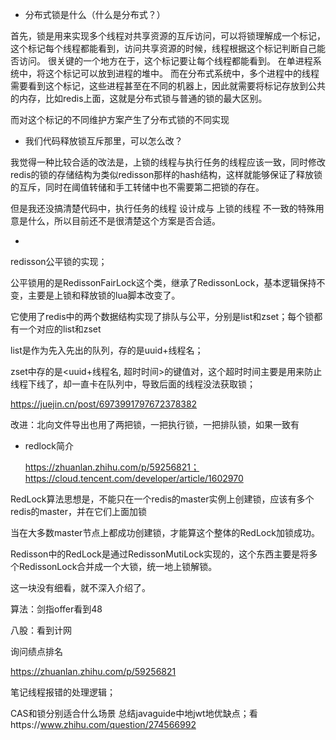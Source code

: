 - 分布式锁是什么（什么是分布式？）

首先，锁是用来实现多个线程对共享资源的互斥访问，可以将锁理解成一个标记，这个标记每个线程都能看到，访问共享资源的时候，线程根据这个标记判断自己能否访问。
很关键的一个地方在于，这个标记要让每个线程都能看到。
在单进程系统中，将这个标记可以放到进程的堆中。
而在分布式系统中，多个进程中的线程需要看到这个标记，这些进程甚至在不同的机器上，因此就需要将标记存放到公共的内存，比如redis上面，这就是分布式锁与普通的锁的最大区别。

而对这个标记的不同维护方案产生了分布式锁的不同实现



- 我们代码释放锁互斥那里，可以怎么改？

我觉得一种比较合适的改法是，上锁的线程与执行任务的线程应该一致，同时修改redis的锁的存储结构为类似redisson那样的hash结构，这样就能够保证了释放锁的互斥，同时在阈值转储和手工转储中也不需要第二把锁的存在。

但是我还没搞清楚代码中，执行任务的线程    设计成与   上锁的线程   不一致的特殊用意是什么，所以目前还不是很清楚这个方案是否合适。



- 

redisson公平锁的实现；

公平锁用的是RedissonFairLock这个类，继承了RedissonLock，基本逻辑保持不变，主要是上锁和释放锁的lua脚本改变了。

它使用了redis中的两个数据结构实现了排队与公平，分别是list和zset；每个锁都有一个对应的list和zset

list是作为先入先出的队列，存的是uuid+线程名；

zset中存的是<uuid+线程名, 超时时间>的键值对，这个超时时间主要是用来防止线程下线了，却一直卡在队列中，导致后面的线程没法获取锁；

https://juejin.cn/post/6973991797672378382



改进：北向文件导出也用了两把锁，一把执行锁，一把排队锁，如果一致有





- redlock简介

  https://zhuanlan.zhihu.com/p/59256821；https://cloud.tencent.com/developer/article/1602970

RedLock算法思想是，不能只在一个redis的master实例上创建锁，应该有多个redis的master，并在它们上面加锁

当在大多数master节点上都成功创建锁，才能算这个整体的RedLock加锁成功。

Redisson中的RedLock是通过RedissonMutiLock实现的，这个东西主要是将多个RedissonLock合并成一个大锁，统一地上锁解锁。

这一块没有细看，就不深入介绍了。





算法：剑指offer看到48

八股：看到计网

询问绩点排名







https://zhuanlan.zhihu.com/p/59256821

笔记线程报错的处理逻辑；

CAS和锁分别适合什么场景
总结javaguide中地jwt地优缺点；看https://www.zhihu.com/question/274566992

